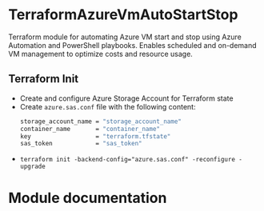 # TerraformAzureVmAutoStartStop

Terraform module for automating Azure VM start and stop using Azure Automation and PowerShell playbooks. Enables
scheduled and on-demand VM management to optimize costs and resource usage.

## Terraform Init

- Create and configure Azure Storage Account for Terraform state
- Create `azure.sas.conf` file with the following content:
    ```bash
    storage_account_name = "storage_account_name"
    container_name       = "container_name"
    key                  = "terraform.tfstate"
    sas_token            = "sas_token"
    ```
- `terraform init -backend-config="azure.sas.conf" -reconfigure -upgrade`

# Module documentation

